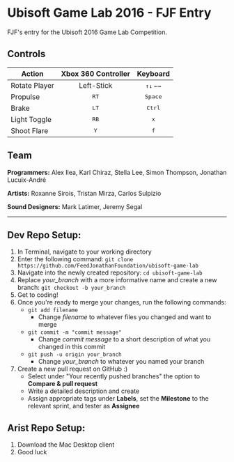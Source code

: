 # Ubisoft Game Lab 2016 - FJF Entry

FJF's entry for the Ubisoft 2016 Game Lab Competition.

## Controls
| Action        | Xbox 360 Controller | Keyboard                  |
| ------------- |:-------------------:| :------------------------:|
| Rotate Player | Left-Stick          | <kbd>&#8593;</kbd><kbd>&#8595;</kbd> <kbd>&#8592;</kbd><kbd>&#8594;</kbd>|
| Propulse      | <kbd>RT</kbd>       | <kbd>Space</kbd>          |
| Brake  	| <kbd>LT</kbd>       | <kbd>Ctrl</kbd>           |
| Light Toggle  | <kbd>RB</kbd>       | <kbd>x</kbd>              |
| Shoot Flare   | <kbd>Y</kbd>        | <kbd>f</kbd>              |


## Team
**Programmers:** Alex Ilea, Karl Chiraz, Stella Lee, Simon Thompson, Jonathan Lucuix-André

**Artists:** Roxanne Sirois, Tristan Mirza, Carlos Sulpizio

**Sound Designers:** Mark Latimer, Jeremy Segal

------------------

## Dev Repo Setup:

1. In Terminal, navigate to your working directory
2. Enter the following command: ```git clone https://github.com/FeedJonathanFoundation/ubisoft-game-lab```
3. Navigate into the newly created repository: ```cd ubisoft-game-lab```
4. Replace *your_branch* with a more informative name and create a new branch: ```git checkout -b your_branch```
5. Get to coding!
5. Once you're ready to merge your changes, run the following commands: 
	- ```git add filename```
		- Change *filename* to whatever files you changed and want to merge
	- ```git commit -m "commit message"```
		- Change *commit message* to a short description of what you changed in this commit
	- ```git push -u origin your_branch```
		- Change *your_branch* to whatever you named your branch
6. Create a new pull request on GitHub :)
	- Select under "Your recently pushed branches" the option to **Compare & pull request**
	- Write a detailed description and create
	- Assign appropriate tags under **Labels**, set the **Milestone** to the relevant sprint, and tester as **Assignee**

## Arist Repo Setup:

1. Download the Mac Desktop client
2. Good luck



